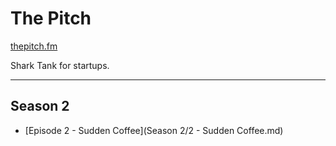 # The Pitch

[thepitch.fm](https://thepitch.fm/)

Shark Tank for startups.

---

## Season 2

- [Episode 2 - Sudden Coffee](Season 2/2 - Sudden Coffee.md)
